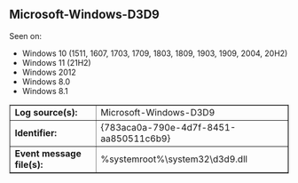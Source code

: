 ## Microsoft-Windows-D3D9

Seen on:
* Windows 10 (1511, 1607, 1703, 1709, 1803, 1809, 1903, 1909, 2004, 20H2)
* Windows 11 (21H2)
* Windows 2012
* Windows 8.0
* Windows 8.1

<table border="1" class="docutils">
  <tbody>
    <tr>
      <td><b>Log source(s):</b></td>
      <td>Microsoft-Windows-D3D9</td>
    </tr>
    <tr>
      <td><b>Identifier:</b></td>
      <td>{783aca0a-790e-4d7f-8451-aa850511c6b9}</td>
    </tr>
    <tr>
      <td><b>Event message file(s):</b></td>
      <td>%systemroot%\system32\d3d9.dll</td>
    </tr>
  </tbody>
</table>

&nbsp;

